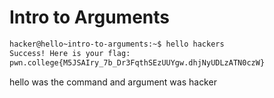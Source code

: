 # Intro to Arguments


```bash
hacker@hello~intro-to-arguments:~$ hello hackers
Success! Here is your flag:
pwn.college{M5JSAIry_7b_Dr3FqthSEzUUYgw.dhjNyUDLzATN0czW}
```
hello was the command and argument was hacker
